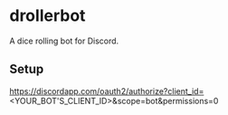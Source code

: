 # drollerbot
A dice rolling bot for Discord.

## Setup

https://discordapp.com/oauth2/authorize?client_id=<YOUR_BOT'S_CLIENT_ID>&scope=bot&permissions=0